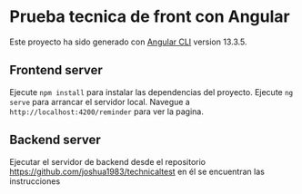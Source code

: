 # Prueba tecnica de front con Angular

Este proyecto ha sido generado con [Angular CLI](https://github.com/angular/angular-cli) version 13.3.5.

## Frontend server

Ejecute `npm install` para instalar las dependencias del proyecto.
Ejecute `ng serve` para arrancar el servidor local. Navegue a `http://localhost:4200/reminder` para ver la pagina.

## Backend server

Ejecutar el servidor de backend desde el repositorio https://github.com/joshua1983/technicaltest en él se encuentran las instrucciones

